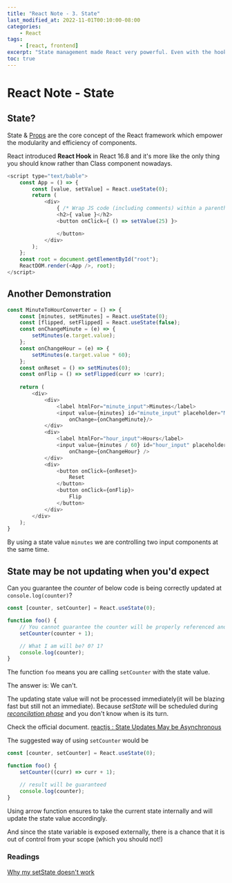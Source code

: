```yaml
---
title: "React Note - 3. State"
last_modified_at: 2022-11-01T00:10:00-08:00
categories:
    - React
tags:
    - [react, frontend]
excerpt: "State management made React very powerful. Even with the hook system, they made it even more simpler and more powerful"
toc: true
---
```


# React Note - State

## State?

State & [Props](https://raacker.github.io/react/react-note-props/) are the core concept of the React framework which empower the modularity and efficiency of components.

React introduced **React Hook** in React 16.8 and it's more like the only thing you should know rather than Class component nowadays.

```js
<script type="text/bable">
    const App = () => {
        const [value, setValue] = React.useState(0);
        return (
            <div>
                { /* Wrap JS code (including comments) within a parenthesis */ } 
                <h2>{ value }</h2>
                <button onClick={ () => setValue(25) }>

                </button>
            </div>
        );
    };
    const root = document.getElementById("root");
    ReactDOM.render(<App />, root);
</script>
```

## Another Demonstration

```js
const MinuteToHourConverter = () => {
    const [minutes, setMinutes] = React.useState(0);
    const [flipped, setFlipped] = React.useState(false);
    const onChangeMinute = (e) => {
        setMinutes(e.target.value);
    };
    const onChangeHour = (e) => {
        setMinutes(e.target.value * 60);
    };
    const onReset = () => setMinutes(0);
    const onFlip = () => setFlipped(curr => !curr);
    
    return (
        <div>
            <div>
                <label htmlFor="minute_input">Minutes</label>
                <input value={minutes} id="minute_input" placeholder="Minutes" type="number" disabled={flipped === true}
                    onChange={onChangeMinute}/>
            </div>
            <div>
                <label htmlFor="hour_input">Hours</label>
                <input value={minutes / 60} id="hour_input" placeholder="Hours" type="number" disabled={flipped === false}
                    onChange={onChangeHour} />
            </div>
            <div>
                <button onClick={onReset}>
                    Reset
                </button>
                <button onClick={onFlip}>
                    Flip
                </button>
            </div>
        </div>
    );
}
```

By using a state value <code>minutes</code> we are controlling two input components at the same time.

## State may be not updating when you'd expect

Can you guarantee the *counter* of below code is being correctly updated at <code>console.log(counter)</code>?

```js
const [counter, setCounter] = React.useState(0);

function foo() {
    // You cannot guarantee the counter will be properly referenced and used at right timing
    setCounter(counter + 1);

    // What I am will be? 0? 1? 
    console.log(counter);
}
```

The function <code>foo</code> means you are calling <code>setCounter</code> with the state value.

The answer is: We can't. 

The updating state value will not be processed immediately(it will be blazing fast but still not an immediate). Because *setState* will be scheduled during [*reconcilation phase*](https://reactjs.org/docs/reconciliation.html) and you don't know when is its turn.

Check the official document.
[reactjs : State Updates May be Asynchronous](https://reactjs.org/docs/state-and-lifecycle.html#state-updates-may-be-asynchronous)

The suggested way of using <code>setCounter</code> would be

```js
const [counter, setCounter] = React.useState(0);

function foo() {
    setCounter((curr) => curr + 1);

    // result will be guaranteed
    console.log(counter);
}
```

Using arrow function ensures to take the current state internally and will update the state value accordingly.

And since the state variable is exposed externally, there is a chance that it is out of control from your scope (which you should not!)



### Readings

[Why my setState doesn't work](https://ozmoroz.com/2018/11/why-my-setstate-doesnt-work/)
